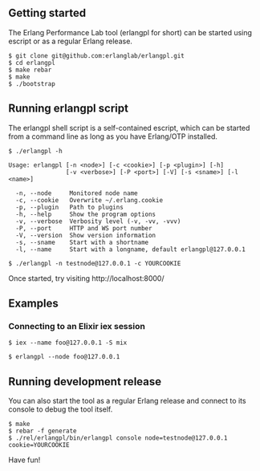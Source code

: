## Getting started

The Erlang Performance Lab tool (erlangpl for short) can be started using escript or as a regular Erlang release.

```
$ git clone git@github.com:erlanglab/erlangpl.git
$ cd erlangpl
$ make rebar
$ make
$ ./bootstrap
```

## Running erlangpl script

The erlangpl shell script is a self-contained escript, which can be started from a command line as long as you have Erlang/OTP installed.

```
$ ./erlangpl -h

Usage: erlangpl [-n <node>] [-c <cookie>] [-p <plugin>] [-h]
                [-v <verbose>] [-P <port>] [-V] [-s <sname>] [-l <name>]

  -n, --node     Monitored node name
  -c, --cookie   Overwrite ~/.erlang.cookie
  -p, --plugin   Path to plugins
  -h, --help     Show the program options
  -v, --verbose  Verbosity level (-v, -vv, -vvv)
  -P, --port     HTTP and WS port number
  -V, --version  Show version information
  -s, --sname    Start with a shortname
  -l, --name     Start with a longname, default erlangpl@127.0.0.1

$ ./erlangpl -n testnode@127.0.0.1 -c YOURCOOKIE
```

Once started, try visiting http://localhost:8000/

## Examples

### Connecting to an Elixir iex session

```
$ iex --name foo@127.0.0.1 -S mix
```

```
$ erlangpl --node foo@127.0.0.1
```

## Running development release

You can also start the tool as a regular Erlang release and connect to its console to debug the tool itself.

```
$ make
$ rebar -f generate
$ ./rel/erlangpl/bin/erlangpl console node=testnode@127.0.0.1 cookie=YOURCOOKIE
```

Have fun!
